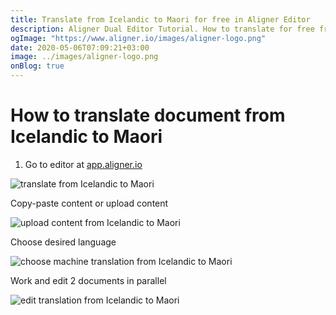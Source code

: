 ```yaml
---
title: Translate from Icelandic to Maori for free in Aligner Editor
description: Aligner Dual Editor Tutorial. How to translate for free from Icelandic to Maori. Aligner is multilingual document management platform. 
ogImage: "https://www.aligner.io/images/aligner-logo.png"
date: 2020-05-06T07:09:21+03:00
image: ../images/aligner-logo.png
onBlog: true
---
```


# How to translate document from Icelandic to Maori

1. Go to editor at [app.aligner.io](https://app.aligner.io "Aligner App web page")

![translate from Icelandic to Maori](../aligner-blank-editor.png "translate from Icelandic to Maori")

Copy-paste content or upload content

![upload content from Icelandic to Maori](../aligner-uploaded-document.png "upload content from Icelandic to Maori")

Choose desired language

![choose machine translation from Icelandic to Maori](../aligner-language-dropdown.png "choose machine translation from Icelandic to Maori")

Work and edit 2 documents in parallel

![edit translation from Icelandic to Maori](../aligner-double-sitded-editor.png "edit translation from Icelandic to Maori")

